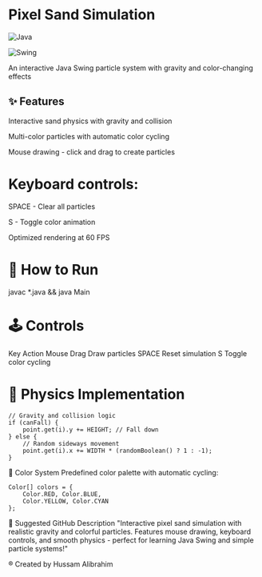 # Pixel Sand Simulation

![Java](https://img.shields.io/badge/Java-ED8B00?style=for-the-badge&logo=openjdk&logoColor=white)

![Swing](https://img.shields.io/badge/GUI-Java_Swing-007396)

An interactive Java Swing particle system with gravity and color-changing effects


## ✨ Features
Interactive sand physics with gravity and collision

Multi-color particles with automatic color cycling

Mouse drawing - click and drag to create particles

# Keyboard controls:

SPACE - Clear all particles

S - Toggle color animation

Optimized rendering at 60 FPS

# 🚀 How to Run
javac *.java && java Main

# 🕹️ Controls
Key	Action
Mouse Drag	Draw particles
SPACE	Reset simulation
S	Toggle color cycling
# 🧠 Physics Implementation
```
// Gravity and collision logic
if (canFall) {
    point.get(i).y += HEIGHT; // Fall down
} else {
    // Random sideways movement
    point.get(i).x += WIDTH * (randomBoolean() ? 1 : -1);
}
```

🎨 Color System
Predefined color palette with automatic cycling:
```
Color[] colors = {
    Color.RED, Color.BLUE, 
    Color.YELLOW, Color.CYAN
};
```
📂 Suggested GitHub Description
"Interactive pixel sand simulation with realistic gravity and colorful particles. Features mouse drawing, keyboard controls, and smooth physics - perfect for learning Java Swing and simple particle systems!"

® Created by Hussam Alibrahim

